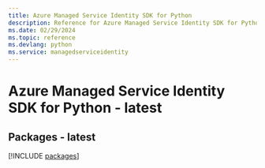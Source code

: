 ```yaml
---
title: Azure Managed Service Identity SDK for Python
description: Reference for Azure Managed Service Identity SDK for Python
ms.date: 02/29/2024
ms.topic: reference
ms.devlang: python
ms.service: managedserviceidentity
---
```

# Azure Managed Service Identity SDK for Python - latest
## Packages - latest
[!INCLUDE [packages](managed-service-identity-index.md)]